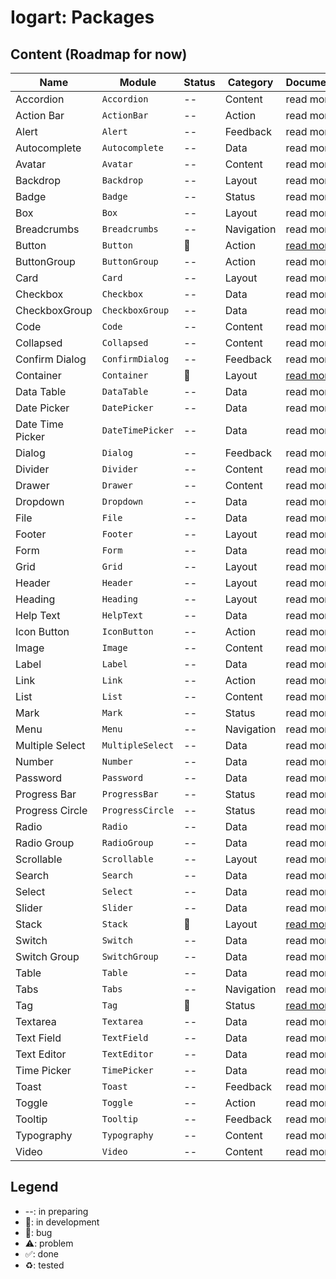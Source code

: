 # Iogart: Packages

## Content (Roadmap for now)

| Name             | Module           | Status | Category   | Documentation                          |
| ---------------- | ---------------- | ------ | ---------- | -------------------------------------- |
| Accordion        | `Accordion`      | --     | Content    | read more                              |
| Action Bar       | `ActionBar`      | --     | Action     | read more                              |
| Alert            | `Alert`          | --     | Feedback   | read more                              |
| Autocomplete     | `Autocomplete`   | --     | Data       | read more                              |
| Avatar           | `Avatar`         | --     | Content    | read more                              |
| Backdrop         | `Backdrop`       | --     | Layout     | read more                              |
| Badge            | `Badge`          | --     | Status     | read more                              |
| Box              | `Box`            | --     | Layout     | read more                              |
| Breadcrumbs      | `Breadcrumbs`    | --     | Navigation | read more                              |
| Button           | `Button`         | 🚧️    | Action     | [read more](./src/Button/README.md)    |
| ButtonGroup      | `ButtonGroup`    | --     | Action     | read more                              |
| Card             | `Card`           | --     | Layout     | read more                              |
| Checkbox         | `Checkbox`       | --     | Data       | read more                              |
| CheckboxGroup    | `CheckboxGroup`  | --     | Data       | read more                              |
| Code             | `Code`           | --     | Content    | read more                              |
| Collapsed        | `Collapsed`      | --     | Content    | read more                              |
| Confirm Dialog   | `ConfirmDialog`  | --     | Feedback   | read more                              |
| Container        | `Container`      | 🚧️    | Layout     | [read more](./src/Container/README.md) |
| Data Table       | `DataTable`      | --     | Data       | read more                              |
| Date Picker      | `DatePicker`     | --     | Data       | read more                              |
| Date Time Picker | `DateTimePicker` | --     | Data       | read more                              |
| Dialog           | `Dialog`         | --     | Feedback   | read more                              |
| Divider          | `Divider`        | --     | Content    | read more                              |
| Drawer           | `Drawer`         | --     | Content    | read more                              |
| Dropdown         | `Dropdown`       | --     | Data       | read more                              |
| File             | `File`           | --     | Data       | read more                              |
| Footer           | `Footer`         | --     | Layout     | read more                              |
| Form             | `Form`           | --     | Data       | read more                              |
| Grid             | `Grid`           | --     | Layout     | read more                              |
| Header           | `Header`         | --     | Layout     | read more                              |
| Heading          | `Heading`        | --     | Layout     | read more                              |
| Help Text        | `HelpText`       | --     | Data       | read more                              |
| Icon Button      | `IconButton`     | --     | Action     | read more                              |
| Image            | `Image`          | --     | Content    | read more                              |
| Label            | `Label`          | --     | Data       | read more                              |
| Link             | `Link`           | --     | Action     | read more                              |
| List             | `List`           | --     | Content    | read more                              |
| Mark             | `Mark`           | --     | Status     | read more                              |
| Menu             | `Menu`           | --     | Navigation | read more                              |
| Multiple Select  | `MultipleSelect` | --     | Data       | read more                              |
| Number           | `Number`         | --     | Data       | read more                              |
| Password         | `Password`       | --     | Data       | read more                              |
| Progress Bar     | `ProgressBar`    | --     | Status     | read more                              |
| Progress Circle  | `ProgressCircle` | --     | Status     | read more                              |
| Radio            | `Radio`          | --     | Data       | read more                              |
| Radio Group      | `RadioGroup`     | --     | Data       | read more                              |
| Scrollable       | `Scrollable`     | --     | Layout     | read more                              |
| Search           | `Search`         | --     | Data       | read more                              |
| Select           | `Select`         | --     | Data       | read more                              |
| Slider           | `Slider`         | --     | Data       | read more                              |
| Stack            | `Stack`          | 🚧️    | Layout     | [read more](./src/Stack/README.md)     |
| Switch           | `Switch`         | --     | Data       | read more                              |
| Switch Group     | `SwitchGroup`    | --     | Data       | read more                              |
| Table            | `Table`          | --     | Data       | read more                              |
| Tabs             | `Tabs`           | --     | Navigation | read more                              |
| Tag              | `Tag`            | 🚧️    | Status     | [read more](./src/Tag/README.md)       |
| Textarea         | `Textarea`       | --     | Data       | read more                              |
| Text Field       | `TextField`      | --     | Data       | read more                              |
| Text Editor      | `TextEditor`     | --     | Data       | read more                              |
| Time Picker      | `TimePicker`     | --     | Data       | read more                              |
| Toast            | `Toast`          | --     | Feedback   | read more                              |
| Toggle           | `Toggle`         | --     | Action     | read more                              |
| Tooltip          | `Tooltip`        | --     | Feedback   | read more                              |
| Typography       | `Typography`     | --     | Content    | read more                              |
| Video            | `Video`          | --     | Content    | read more                              |

## Legend

- --: in preparing
- 🚧: in development
- 🐞: bug
- ⚠️: problem
- ✅: done
- ♻️: tested
